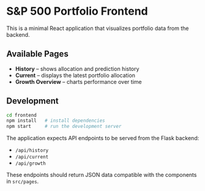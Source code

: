 # S&P 500 Portfolio Frontend

This is a minimal React application that visualizes portfolio data from the backend.

## Available Pages

- **History** – shows allocation and prediction history
- **Current** – displays the latest portfolio allocation
- **Growth Overview** – charts performance over time

## Development

```bash
cd frontend
npm install   # install dependencies
npm start     # run the development server
```

The application expects API endpoints to be served from the Flask backend:

- `/api/history`
- `/api/current`
- `/api/growth`

These endpoints should return JSON data compatible with the components in `src/pages`.
